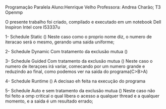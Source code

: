 Programação Paralela
Aluno:Henrique Velho
Professora: Andrea Charão;
T3 Openmp

O presente trabalho foi criado, compilado e executado em um notebook Dell Inspiron Intel core I53337u

1- Schedule Static ()
	Neste caso como o proprio nome diz, o numero de iteracao será o mesmo, gerando uma saida uniforme;

2- Schedule Dynamic Com tratamento da exclusão mutua ()

3- Schedule Guided Com tratamento da exclusão mutua ()
	Neste caso o numero de iteraçoes irá variar, comecando por um numero grande e reduzindo ao final, como podemos ver na saida do programa(C>B>A)

4- Schedule Runtime ()
	A decisao eh feita na execução do programa

5- Schedule Auto e sem tratamento da exclusão mutua ()
	Neste caso não foi feito a omp critical o qual libera o acesso a qualquer thread e a qualquer momento, e a saida é um resultado errado;
